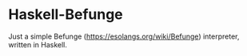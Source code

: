 # Haskell-Befunge
Just a simple Befunge (https://esolangs.org/wiki/Befunge) interpreter, written in Haskell. 
